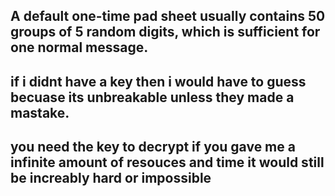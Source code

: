 <h2>A default one-time pad sheet usually contains 50 groups of 5 random digits, which is sufficient for one normal message.</h2>
<h2> if i didnt have a key then i would have to guess becuase its unbreakable unless they made a mastake.</h2>
<h2> you need the key to decrypt if you gave me a infinite amount of resouces and time it would still be increably hard or impossible</h2>
